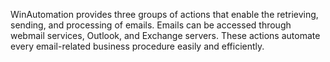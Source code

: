 WinAutomation provides three groups of actions that enable the retrieving, sending, and processing of emails. Emails can be accessed through webmail services, Outlook, and Exchange servers. These actions automate every email-related business procedure easily and efficiently.